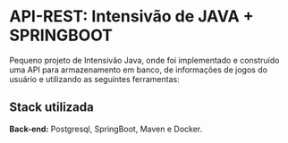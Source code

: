
# API-REST: Intensivão de JAVA + SPRINGBOOT

Pequeno projeto de Intensivão Java, onde foi implementado e construído uma API para armazenamento em banco, de informações de jogos do usuário e utilizando as seguintes ferramentas: 
 

## Stack utilizada

**Back-end:** Postgresql, SpringBoot, Maven e Docker.
